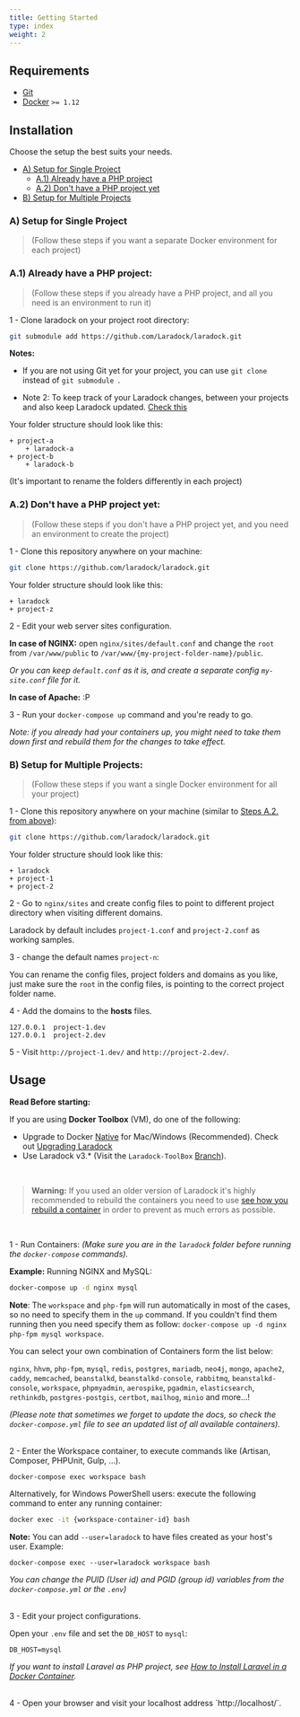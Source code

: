 ```yaml
---
title: Getting Started
type: index
weight: 2
---
```


## Requirements

- [Git](https://git-scm.com/downloads)
- [Docker](https://www.docker.com/products/docker/) `>= 1.12`







## Installation

Choose the setup the best suits your needs.

- [A) Setup for Single Project](#A)
	- [A.1) Already have a PHP project](#A1)
 	- [A.2) Don't have a PHP project yet](#A2)
- [B) Setup for Multiple Projects](#B)


<a name="A"></a>
### A) Setup for Single Project
> (Follow these steps if you want a separate Docker environment for each project)


<a name="A1"></a>
### A.1) Already have a PHP project:
> (Follow these steps if you already have a PHP project, and all you need is an environment to run it)

1 - Clone laradock on your project root directory:

```bash
git submodule add https://github.com/Laradock/laradock.git
```

**Notes:**

- If you are not using Git yet for your project, you can use `git clone` instead of `git submodule `.

- Note 2: To keep track of your Laradock changes, between your projects and also keep Laradock updated. [Check this](#keep-tracking-Laradock)


Your folder structure should look like this:

```
+ project-a
	+ laradock-a
+ project-b
	+ laradock-b
```

(It's important to rename the folders differently in each project)

<a name="A2"></a>
### A.2) Don't have a PHP project yet:
> (Follow these steps if you don't have a PHP project yet, and you need an environment to create the project)

1 - Clone this repository anywhere on your machine:

```bash
git clone https://github.com/laradock/laradock.git
```

Your folder structure should look like this:

```
+ laradock
+ project-z
```

2 - Edit your web server sites configuration.

**In case of NGINX:** open `nginx/sites/default.conf` and change the `root` from `/var/www/public` to `/var/www/{my-project-folder-name}/public`.

*Or you can keep `default.conf` as it is, and create a separate config `my-site.conf` file for it.*

**In case of Apache:** :P 

3 - Run your `docker-compose up` command and you're ready to go. 

*Note: if you already had your containers up, you might need to take them down first and rebuild them for the changes to take effect.*


<a name="B"></a>
### B) Setup for Multiple Projects:
> (Follow these steps if you want a single Docker environment for all your project)

1 - Clone this repository anywhere on your machine (similar to [Steps A.2. from above](#A2)):

```bash
git clone https://github.com/laradock/laradock.git
```

Your folder structure should look like this:

```
+ laradock
+ project-1
+ project-2
```

2 - Go to `nginx/sites` and create config files to point to different project directory when visiting different domains.

Laradock by default includes `project-1.conf` and `project-2.conf` as working samples.

3 - change the default names `project-n`:

You can rename the config files, project folders and domains as you like, just make sure the `root` in the config files, is pointing to the correct project folder name.

4 - Add the domains to the **hosts** files.

```
127.0.0.1  project-1.dev
127.0.0.1  project-2.dev
```

5 - Visit `http://project-1.dev/` and `http://project-2.dev/`.









## Usage

**Read Before starting:**

If you are using **Docker Toolbox** (VM), do one of the following:

- Upgrade to Docker [Native](https://www.docker.com/products/docker) for Mac/Windows (Recommended). Check out [Upgrading Laradock](#upgrading-laradock)
- Use Laradock v3.* (Visit the `Laradock-ToolBox` [Branch](https://github.com/laradock/laradock/tree/Laradock-ToolBox)).

<br>

>**Warning:** If you used an older version of Laradock it's highly recommended to rebuild the containers you need to use [see how you rebuild a container](#Build-Re-build-Containers) in order to prevent as much errors as possible.

<br>

1 - Run Containers: *(Make sure you are in the `laradock` folder before running the `docker-compose` commands).*


**Example:** Running NGINX and MySQL:

```bash
docker-compose up -d nginx mysql
```

**Note**: The `workspace` and `php-fpm` will run automatically in most of the cases, so no need to specify them in the `up` command. If you couldn't find them running then you need specify them as follow: `docker-compose up -d nginx php-fpm mysql workspace`.


You can select your own combination of Containers form the list below:

`nginx`, `hhvm`, `php-fpm`, `mysql`, `redis`, `postgres`, `mariadb`, `neo4j`, `mongo`, `apache2`, `caddy`, `memcached`, `beanstalkd`, `beanstalkd-console`, `rabbitmq`, `beanstalkd-console`, `workspace`, `phpmyadmin`, `aerospike`, `pgadmin`, `elasticsearch`, `rethinkdb`, `postgres-postgis`, `certbot`, `mailhog`, `minio` and more...!

*(Please note that sometimes we forget to update the docs, so check the `docker-compose.yml` file to see an updated list of all available containers).*


<br>
2 - Enter the Workspace container, to execute commands like (Artisan, Composer, PHPUnit, Gulp, ...).

```bash
docker-compose exec workspace bash
```

Alternatively, for Windows PowerShell users: execute the following command to enter any running container:

```bash
docker exec -it {workspace-container-id} bash
```

**Note:** You can add `--user=laradock` to have files created as your host's user. Example: 

```shell
docker-compose exec --user=laradock workspace bash
```

*You can change the PUID (User id) and PGID (group id) variables from the `docker-compose.yml` or the `.env`)*

<br>
3 - Edit your project configurations.

Open your `.env` file and set the `DB_HOST` to `mysql`:

```env
DB_HOST=mysql
```

*If you want to install Laravel as PHP project, see [How to Install Laravel in a Docker Container](#Install-Laravel).*

<br>
4 - Open your browser and visit your localhost address `http://localhost/`.
